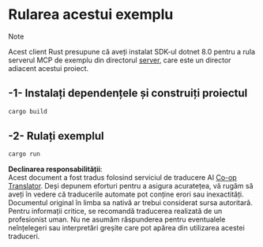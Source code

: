 <!--
CO_OP_TRANSLATOR_METADATA:
{
  "original_hash": "e3813a6ea19657d0cff0c2d1a1ffd324",
  "translation_date": "2025-08-19T16:39:15+00:00",
  "source_file": "03-GettingStarted/02-client/solution/rust/README.md",
  "language_code": "ro"
}
-->
# Rularea acestui exemplu

> [!NOTE]
> Acest client Rust presupune că aveți instalat SDK-ul dotnet 8.0 pentru a rula serverul MCP de exemplu din directorul [server](../../../../../../03-GettingStarted/02-client/solution/server), care este un director adiacent acestui proiect.

## -1- Instalați dependențele și construiți proiectul

```bash
cargo build
```

## -2- Rulați exemplul

```bash
cargo run
```

**Declinarea responsabilității**:  
Acest document a fost tradus folosind serviciul de traducere AI [Co-op Translator](https://github.com/Azure/co-op-translator). Deși depunem eforturi pentru a asigura acuratețea, vă rugăm să aveți în vedere că traducerile automate pot conține erori sau inexactități. Documentul original în limba sa nativă ar trebui considerat sursa autoritară. Pentru informații critice, se recomandă traducerea realizată de un profesionist uman. Nu ne asumăm răspunderea pentru eventualele neînțelegeri sau interpretări greșite care pot apărea din utilizarea acestei traduceri.